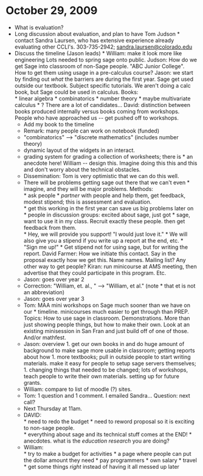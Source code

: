

# October 29, 2009

   * What is evaluation? 
   * Long discussion about evaluation, and plan to have Tom Judson 
         * contact Sandra Laursen, who has extensive experience already evaluating other CCLI's.  303-735-2942; <a href="mailto:sandra.laursen@colorado.edu">sandra.laursen@colorado.edu</a> 
   * Discuss the timeline (Jason leads) 
            * William: make it look more like engineering Lots needed to spring sage onto public. Judson: How do we get Sage into classroom of non-Sage people. "ABC Junior College". How to get them using usage in a pre-calculus course? Jason: we start by finding out *what* the barriers are during the first year. Sage get used outside our textbook.  Subject specific tutorials.   We aren't doing a calc book, but Sage could be used in calculus.  Books:  
                           * linear algebra 
                           * combinatorics 
                           * number theory 
                           * maybe multivariate calculus 
                           * ? There are a lot of candidates... David: distinction between books produced internally versus books coming from workshops.      People who have approached us -- get pushed off to workshops.  
      * Add my book to the timeline  
      * Remark: many people can work on notebook (funded) 
      * "combinatorics" --> "discrete mathematics" (includes number theory) 
      * dynamic layout of the widgets in an interact.  
      * grading system for grading a collection of worksheets; there is 
            * an anecdote here!  William -- design this.  Imagine doing this this and this and don't worry about the technical obstacles. 
      * Dissemination: Tom is very optimistic that we can do this well. 
      * There will be problems getting sage out there that we can't even 
            * imagine, and they will be major problems.   Methods:  
                     * ask people 
                     * _partner_ with people and help them, get feedback, modest stipend; this is assessment and evaluation.   
                     * get this working in the first year can save us big problems later on 
                     * people in discussion groups: excited about sage, just got 
                           * sage, want to use it in my class.  Recruit exactly these people. then get feedback from them.      
                     * Hey, we will provide you support!  "I would just love it." 
                     * We will also give you a stipend if you write up a report at the end, etc. 
                     * "Sign me up!" 
                     * Get stipend not for using sage, but for writing the report.  David Farmer: How we initiate this contact.   Say in the proposal exactly how we get this.   Name names.   Mailing list?  Any other way to get people?     Kiran: run minicourse at AMS meeting, then advertise that they could participate in this program.  Etc. 
      * Jason: goes over year 2 
      * Correction: "William, et. al., " --> "William, et al."  (note 
            * that et is not an abbreviation) 
      * Jason: goes over year 3 
      * Tom: MAA mini workshops on Sage much sooner than we have on our 
            * timeline.  minicourses much easier to get through than PREP. Topics: How to use sage in classroom.  Demonstrations.  More than just showing people things, but how to make their own. Look at an existing minisession in San Fran and just build off of one of those.  And/or mathfest. 
      * Jason: overview 
                  1. get our own books in and do huge amount of background to make sage more usable in classroom; getting reports about how 
                  1. more textbooks; pull in outside people to start writing materials.  make it easy for people to setup sage servers themselves;  
                  1. changing things that needed to be changed; lots of workshops, teach people to write their own materials.  setting up for future grants.  
      * William: compare to list of moodle (?) sites.   
      * Tom: 1 question and 1 comment.  I emailed Sandra...   Question: next call? 
      * Next Thursday at 11am. 
      * DAVID:  
                  * need to redo the budget 
                  * need to reword proposal so it is exciting to non-sage people.   
                  * everything about sage and its technical stuff comes at the END! 
                  * anecdotes.  what is the _education research_ you are doing? 
      * William:  
                  * try to make a budget for activities 
                  * a page where people can put the dollar amount they need 
                  * pay programmers 
                  * own salary 
                  * travel 
                  * get some things *right* instead of having it all messed up later  